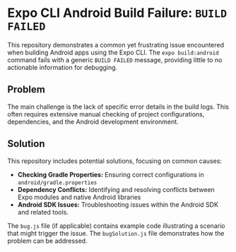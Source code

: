 # Expo CLI Android Build Failure: `BUILD FAILED`

This repository demonstrates a common yet frustrating issue encountered when building Android apps using the Expo CLI. The `expo build:android` command fails with a generic `BUILD FAILED` message, providing little to no actionable information for debugging.

## Problem
The main challenge is the lack of specific error details in the build logs. This often requires extensive manual checking of project configurations, dependencies, and the Android development environment.

## Solution
This repository includes potential solutions, focusing on common causes:
* **Checking Gradle Properties:** Ensuring correct configurations in `android/gradle.properties`
* **Dependency Conflicts:** Identifying and resolving conflicts between Expo modules and native Android libraries
* **Android SDK Issues:** Troubleshooting issues within the Android SDK and related tools.

The `bug.js` file (if applicable) contains example code illustrating a scenario that might trigger the issue.  The `bugSolution.js` file demonstrates how the problem can be addressed.